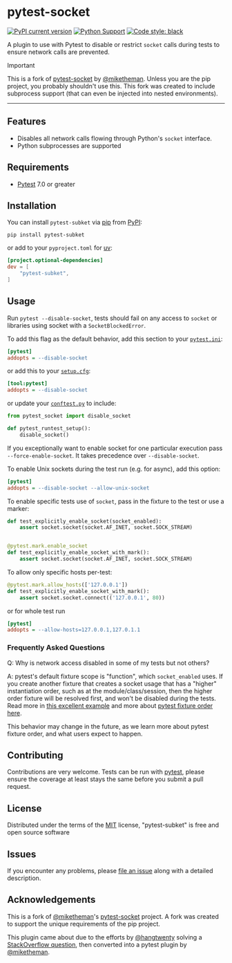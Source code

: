 # pytest-socket

[![PyPI current version](https://img.shields.io/pypi/v/pytest-subket.svg)](https://pypi.python.org/pypi/pytest-subket)
[![Python Support](https://img.shields.io/pypi/pyversions/pytest-subket.svg)](https://pypi.python.org/pypi/pytest-subket)
[![Code style: black](https://img.shields.io/badge/code%20style-black-000000.svg)](https://github.com/psf/black)

A plugin to use with Pytest to disable or restrict `socket` calls during
tests to ensure network calls are prevented.

> [!important]
> This is a fork of [pytest-socket] by [@miketheman]. Unless you are the pip
> project, you probably shouldn't use this. This fork was created to include
> subprocess support (that can even be injected into nested environments).

---

## Features

- Disables all network calls flowing through Python\'s `socket` interface.
- Python subprocesses are supported

## Requirements

- [Pytest](https://github.com/pytest-dev/pytest) 7.0 or greater

## Installation

You can install `pytest-subket` via [pip](https://pypi.python.org/pypi/pip/)
from [PyPI](https://pypi.python.org/pypi):

```console
pip install pytest-subket
```

or add to your `pyproject.toml` for [uv](https://docs.astral.sh/uv/):

```toml
[project.optional-dependencies]
dev = [
    "pytest-subket",
]
```

## Usage

Run `pytest --disable-socket`, tests should fail on any access to `socket` or
libraries using socket with a `SocketBlockedError`.

To add this flag as the default behavior, add this section to your
[`pytest.ini`](https://docs.pytest.org/en/stable/reference/customize.html#pytest-ini):

```ini
[pytest]
addopts = --disable-socket
```

or add this to your [`setup.cfg`](https://docs.pytest.org/en/stable/reference/customize.html#setup-cfg):

```ini
[tool:pytest]
addopts = --disable-socket
```

or update your [`conftest.py`](https://docs.pytest.org/en/stable/how-to/writing_plugins.html#conftest-py-local-per-directory-plugins) to include:

```python
from pytest_socket import disable_socket

def pytest_runtest_setup():
    disable_socket()
```

If you exceptionally want to enable socket for one particular execution
pass `--force-enable-socket`. It takes precedence over `--disable-socket`.

To enable Unix sockets during the test run (e.g. for async), add this option:

```ini
[pytest]
addopts = --disable-socket --allow-unix-socket
```

To enable specific tests use of `socket`, pass in the fixture to the test or
use a marker:

```python
def test_explicitly_enable_socket(socket_enabled):
    assert socket.socket(socket.AF_INET, socket.SOCK_STREAM)


@pytest.mark.enable_socket
def test_explicitly_enable_socket_with_mark():
    assert socket.socket(socket.AF_INET, socket.SOCK_STREAM)
```

To allow only specific hosts per-test:

```python
@pytest.mark.allow_hosts(['127.0.0.1'])
def test_explicitly_enable_socket_with_mark():
    assert socket.socket.connect(('127.0.0.1', 80))
```

or for whole test run

```ini
[pytest]
addopts = --allow-hosts=127.0.0.1,127.0.1.1
```

### Frequently Asked Questions

Q: Why is network access disabled in some of my tests but not others?

A: pytest's default fixture scope is "function", which `socket_enabled` uses.
If you create another fixture that creates a socket usage that has a "higher"
instantiation order, such as at the module/class/session, then the higher order
fixture will be resolved first, and won't be disabled during the tests.
Read more in [this excellent example](https://github.com/miketheman/pytest-socket/issues/45#issue-679835420)
and more about [pytest fixture order here](https://docs.pytest.org/en/stable/fixture.html#fixture-instantiation-order).

This behavior may change in the future, as we learn more about pytest
fixture order, and what users expect to happen.

## Contributing

Contributions are very welcome. Tests can be run with
[pytest](https://github.com/pytest-dev/pytest), please ensure the
coverage at least stays the same before you submit a pull request.

## License

Distributed under the terms of the
[MIT](http://opensource.org/licenses/MIT) license, "pytest-subket" is
free and open source software

## Issues

If you encounter any problems, please [file an issue](https://github.com/miketheman/pytest-socket/issues)
along with a detailed description.

## Acknowledgements

This is a fork of [@miketheman]'s [pytest-socket] project. A fork was created to
support the unique requirements of the pip project.

This plugin came about due to the efforts by
[\@hangtwenty](https://github.com/hangtwenty) solving a [StackOverflow
question](https://stackoverflow.com/a/30064664), then converted into a
pytest plugin by [\@miketheman](https://github.com/miketheman).

[@miketheman]: https://github.com/miketheman
[pytest-socket]: https://github.com/miketheman/pytest-socket

